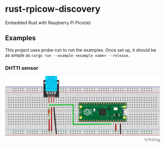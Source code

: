 # rust-rpicow-discovery
Embedded Rust with Raspberry Pi Pico(w)


## Examples
This project uses probe-run to run the examples. Once set up, it should be as simple as `cargo run --example <example name> --release`.

### DHT11 sensor

![DHT11](images/pico_dht11_bb.png)


